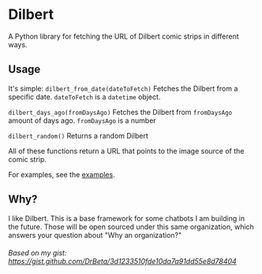 # Dilbert
 A Python library for fetching the URL of Dilbert comic strips in different ways.
## Usage
 It's simple:
 `dilbert_from_date(dateToFetch)`
 Fetches the Dilbert from a specific date.
 `dateToFetch` is a `datetime` object.

  `dilbert_days_ago(fromDaysAgo)`
  Fetches the Dilbert from `fromDaysAgo` amount of days ago.
  `fromDaysAgo` is a number
  
  `dilbert_random()`
  Returns a random Dilbert

  All of these functions return a URL that points to the image source of the comic strip.

  For examples, see the [examples](https://github.com/DilbertTech/Dilbert.py/blob/master/dilbert/Example.py).

## Why?
 I like Dilbert. This is a base framework for some chatbots I am building in the future. Those will be open sourced under this same organization, which answers your question about "Why an organization?"

###### Based on my gist: https://gist.github.com/DrBeta/3d1233510fde10da7a91dd55e8d78404
